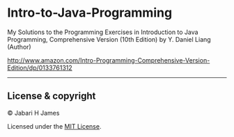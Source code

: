 # Intro-to-Java-Programming
My Solutions to the Programming Exercises in 
Introduction to Java Programming, 
Comprehensive Version (10th Edition) by Y. Daniel Liang (Author)

http://www.amazon.com/Intro-Programming-Comprehensive-Version-Edition/dp/0133761312

------------------------------------------------------------------------
## License & copyright
© Jabari H James

Licensed under the [MIT License](LICENSE).